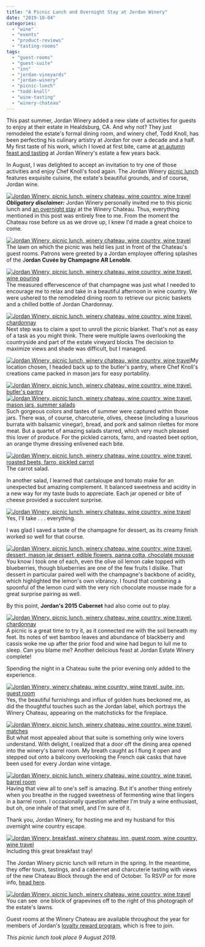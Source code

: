 ```yaml
---
title: "A Picnic Lunch and Overnight Stay at Jordan Winery"
date: "2019-10-04"
categories:
  - "wine"
  - "events"
  - "product-reviews"
  - "tasting-rooms"
tags:
  - "guest-rooms"
  - "guest-suite"
  - "inn"
  - "jordan-vineyards"
  - "jordan-winery"
  - "picnic-lunch"
  - "todd-knoll"
  - "wine-tasting"
  - "winery-chateau"
---
```


This past summer, Jordan Winery added a new slate of activities for guests to enjoy at their estate in Healdsburg, CA. And why not? They just remodeled the estate's formal dining room, and winery chef, Todd Knoll, has been perfecting his culinary artistry at Jordan for over a decade and a half. My first taste of his work, which I loved at first bite, came at [an autumn feast and tasting](https://thegourmez.com/blog/2018-08-27-caviar-cabernet-sauvignon-jordan-winery-pairing/) at Jordan Winery's estate a few years back.

In August, I was delighted to accept an invitation to try one of those activities and enjoy Chef Knoll's food again. The Jordan Winery [picnic lunch](https://www.jordanwinery.com/events/picnic-lunch-jordan-winery-2) features exquisite cuisine, the estate's beautiful grounds, and of course, Jordan wine.

[![Jordan Winery, picnic lunch, winery chateau, wine country, wine travel](https://thegourmez-wpmedia.s3.amazonaws.com/2019/10/Jordan-Winery-Picnic-090-429x500.jpg)](https://thegourmez-wpmedia.s3.amazonaws.com/2019/10/Jordan-Winery-Picnic-090.jpg)**_Obligatory disclaimer:_** Jordan Winery personally invited me to this picnic lunch and [an overnight stay](https://www.jordanwinery.com/rewards/a-night-at-the-estate-november-april) at the Winery Chateau. Thus, everything mentioned in this post was entirely free to me. From the moment the Chateau rose before us as we drove up, I knew I'd made a great choice to come.

[![Jordan Winery, picnic lunch, winery chateau, wine country, wine travel](https://thegourmez-wpmedia.s3.amazonaws.com/2019/10/Jordan-Winery-Picnic-033-500x308.jpg)](https://thegourmez-wpmedia.s3.amazonaws.com/2019/10/Jordan-Winery-Picnic-033.jpg)The lawn on which the picnic was held lies just in front of the Chateau's guest rooms. Patrons were greeted by a Jordan employee offering splashes of the J**ordan Cuvée by Champagne AR Lenoble**.

[![Jordan Winery, picnic lunch, winery chateau, wine country, wine travel, wine pouring](https://thegourmez-wpmedia.s3.amazonaws.com/2019/10/Jordan-Winery-Picnic-051-500x357.jpg)](https://thegourmez-wpmedia.s3.amazonaws.com/2019/10/Jordan-Winery-Picnic-051.jpg)The measured effervescence of that champagne was just what I needed to encourage me to relax and take in a beautiful afternoon in wine country. We were ushered to the remodeled dining room to retrieve our picnic baskets and a chilled bottle of Jordan Chardonnay.

[![Jordan Winery, picnic lunch, winery chateau, wine country, wine travel, chardonnay](https://thegourmez-wpmedia.s3.amazonaws.com/2019/10/Jordan-Winery-Picnic-091-375x500.jpg)](https://thegourmez-wpmedia.s3.amazonaws.com/2019/10/Jordan-Winery-Picnic-091.jpg)Next step was to claim a spot to unroll the picnic blanket. That's not as easy of a task as you might think. There were multiple lawns overlooking the countryside and part of the estate vineyard blocks The decision to maximize views and shade was difficult, but I managed.

[![Jordan Winery, picnic lunch, winery chateau, wine country, wine travel](https://thegourmez-wpmedia.s3.amazonaws.com/2019/10/Jordan-Winery-Picnic-068-354x500.jpg)](https://thegourmez-wpmedia.s3.amazonaws.com/2019/10/Jordan-Winery-Picnic-068.jpg)My location chosen, I headed back up to the butler's pantry, where Chef Knoll's creations came packed in mason jars for easy portability.

[![Jordan Winery, picnic lunch, winery chateau, wine country, wine travel, butler's pantry](https://thegourmez-wpmedia.s3.amazonaws.com/2019/10/Jordan-Winery-Picnic-055-361x500.jpg)](https://thegourmez-wpmedia.s3.amazonaws.com/2019/10/Jordan-Winery-Picnic-055.jpg) [![Jordan Winery, picnic lunch, winery chateau, wine country, wine travel, mason jars, summer salads](https://thegourmez-wpmedia.s3.amazonaws.com/2019/10/Jordan-Winery-Picnic-062-356x500.jpg)](https://thegourmez-wpmedia.s3.amazonaws.com/2019/10/Jordan-Winery-Picnic-062.jpg)Such gorgeous colors and tastes of summer were captured within those jars. There was, of course, charcuterie, olives, cheese (including a luxurious burrata with balsamic vinegar), bread, and pork and salmon rilettes for more meat. But a quartet of amazing salads starred, which very much pleased this lover of produce. For the pickled carrots, farro, and roasted beet option, an orange thyme dressing enlivened each bite.




<div class="caption">

[![Jordan Winery, picnic lunch, winery chateau, wine country, wine travel, roasted beets, farro, pickled carrot](https://thegourmez-wpmedia.s3.amazonaws.com/2019/10/Jordan-Winery-Picnic-086-375x500.jpg)](https://thegourmez-wpmedia.s3.amazonaws.com/2019/10/Jordan-Winery-Picnic-086.jpg) The carrot salad.</div>


In another salad, I learned that cantaloupe and tomato make for an unexpected but amazing complement. It balanced sweetness and acidity in a new way for my taste buds to appreciate. Each jar opened or bite of cheese provided a succulent surprise.




<div class="caption">

[![Jordan Winery, picnic lunch, winery chateau, wine country, wine travel](https://thegourmez-wpmedia.s3.amazonaws.com/2019/10/Jordan-Winery-Picnic-092-375x500.jpg)](https://thegourmez-wpmedia.s3.amazonaws.com/2019/10/Jordan-Winery-Picnic-092.jpg) Yes, I'll take . . . everything.</div>


I was glad I saved a taste of the champagne for dessert, as its creamy finish worked so well for that course.

[![Jordan Winery, picnic lunch, winery chateau, wine country, wine travel, dessert, mason jar dessert, edible flowers, panna cotta, chocolate mousse](https://thegourmez-wpmedia.s3.amazonaws.com/2019/10/Jordan-Winery-Picnic-064-500x334.jpg)](https://thegourmez-wpmedia.s3.amazonaws.com/2019/10/Jordan-Winery-Picnic-064.jpg)You know I took one of each, even the olive oil lemon cake topped with blueberries, though blueberries are one of the few fruits I dislike. That dessert in particular paired well with the champagne's backbone of acidity, which highlighted the lemon's own vibrancy. I found that combining a spoonful of the lemon curd with the very rich chocolate mousse made for a great surprise pairing as well.

By this point, **Jordan's 2015 Cabernet** had also come out to play.

[![Jordan Winery, picnic lunch, winery chateau, wine country, wine travel, chardonnay](https://thegourmez-wpmedia.s3.amazonaws.com/2019/10/Jordan-Winery-Picnic-066-362x500.jpg)](https://thegourmez-wpmedia.s3.amazonaws.com/2019/10/Jordan-Winery-Picnic-066.jpg)A picnic is a great time to try it, as it connected me with the soil beneath my feet. Its notes of wet bamboo leaves and abundance of blackberry and cassis woke me up after the prior food and wine had begun to lull me to sleep. Can you blame me? Another delicious feast at Jordan Estate Winery complete!

Spending the night in a Chateau suite the prior evening only added to the experience.

[![Jordan Winery, winery chateau, wine country, wine travel, suite, inn, guest room](https://thegourmez-wpmedia.s3.amazonaws.com/2019/10/Jordan-Winery-Picnic-018-500x303.jpg)](https://thegourmez-wpmedia.s3.amazonaws.com/2019/10/Jordan-Winery-Picnic-018.jpg)Yes, the beautiful furnishings and influx of golden hues beckoned me, as did the thoughtful touches such as the Jordan label, which portrays the Winery Chateau, appearing on the matchsticks for the fireplace.

[![Jordan Winery, picnic lunch, winery chateau, wine country, wine travel, matches](https://thegourmez-wpmedia.s3.amazonaws.com/2019/10/Jordan-Winery-Picnic-012-249x500.jpg)](https://thegourmez-wpmedia.s3.amazonaws.com/2019/10/Jordan-Winery-Picnic-012.jpg)But what most appealed about that suite is something only wine lovers understand. With delight, I realized that a door off the dining area opened into the winery's barrel room. My breath caught as I flung it open and stepped out onto a balcony overlooking the French oak casks that have been used for every Jordan wine vintage.

[![Jordan Winery, picnic lunch, winery chateau, wine country, wine travel, barrel room](https://thegourmez-wpmedia.s3.amazonaws.com/2019/10/Jordan-Winery-Picnic-080-500x375.jpg)](https://thegourmez-wpmedia.s3.amazonaws.com/2019/10/Jordan-Winery-Picnic-080.jpg)Having that view all to one's self is amazing. But it's another thing entirely when you breathe in the rugged sweetness of fermenting wine that lingers in a barrel room. I occasionally question whether I'm truly a wine enthusiast, but oh, one inhale of that smell, and I'm sure of it.

Thank you, Jordan Winery, for hosting me and my husband for this overnight wine country escape.




<div class="caption">

[![Jordan Winery, breakfast, winery chateau, inn, guest room, wine country, wine travel](https://thegourmez-wpmedia.s3.amazonaws.com/2019/10/Jordan-Winery-Picnic-085-422x500.jpg)](https://thegourmez-wpmedia.s3.amazonaws.com/2019/10/Jordan-Winery-Picnic-085.jpg) Including this great breakfast tray!</div>


The Jordan Winery picnic lunch will return in the spring. In the meantime, they offer tours, tastings, and a cabernet and charcuterie tasting with views of the new Chateau Block through the end of October. To RSVP or for more info, [head here](https://www.jordanwinery.com/visit/tours-and-tastings/chateau-block-outdoor-wine-tasting).




<div class="caption">

[![Jordan Winery, picnic lunch, winery chateau, wine country, wine travel](https://thegourmez-wpmedia.s3.amazonaws.com/2019/10/Jordan-Winery-Picnic-037-500x160.jpg)](https://thegourmez-wpmedia.s3.amazonaws.com/2019/10/Jordan-Winery-Picnic-037.jpg) You can see  one block of grapevines off to the right of this photograph of the estate's lawns.</div>


Guest rooms at the Winery Chateau are available throughout the year for members of Jordan's [loyalty reward program](https://www.jordanwinery.com/rewards/join), which is free to join.

_This picnic lunch took place 9 August 2019._
